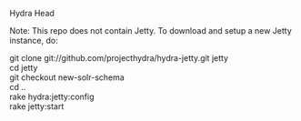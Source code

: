 Hydra Head

Note: This repo does not contain Jetty.  To download and setup a new Jetty
instance, do:

git clone git://github.com/projecthydra/hydra-jetty.git jetty  
cd jetty  
git checkout new-solr-schema  
cd ..  
rake hydra:jetty:config   
rake jetty:start  
